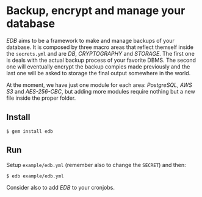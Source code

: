 # Backup, encrypt and manage your database

*EDB* aims to be a framework to make and manage backups of your database.
It is composed by three macro areas that reflect themself inside the `secrets.yml` and are *DB*, *CRYPTOGRAPHY* and *STORAGE*.
The first one is deals with the actual backup process of your favorite DBMS. The second one will eventually encrypt the backup compies made previously and the last one will be asked to storage the final output somewhere in the world.

At the moment, we have just one module for each area: *PostgreSQL*, *AWS S3* and *AES-256-CBC*, but adding more modules require nothing but a new file inside the proper folder.

## Install
`$ gem install edb`

## Run
Setup `example/edb.yml` (remember also to change the `SECRET`) and then:

`$ edb example/edb.yml`  

Consider also to add *EDB* to your cronjobs.
